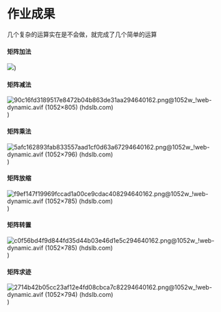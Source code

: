 # 作业成果

几个复杂的运算实在是不会做，就完成了几个简单的运算

#### 矩阵加法

![](https://i0.hdslb.com/bfs/new_dyn/90c16fd3189517e8472b04b863de31aa294640162.png@1052w_!web-dynamic.avif))

#### 矩阵减法

![90c16fd3189517e8472b04b863de31aa294640162.png@1052w_!web-dynamic.avif (1052×805) (hdslb.com)](https://i0.hdslb.com/bfs/new_dyn/90c16fd3189517e8472b04b863de31aa294640162.png@1052w_!web-dynamic.avif))

#### 矩阵乘法

![5afc162893fab833557aad1cf0d63a67294640162.png@1052w_!web-dynamic.avif (1052×796) (hdslb.com)](https://i0.hdslb.com/bfs/new_dyn/5afc162893fab833557aad1cf0d63a67294640162.png@1052w_!web-dynamic.avif))

#### 矩阵放缩

![f9ef147f19969fccad1a00ce9cdac408294640162.png@1052w_!web-dynamic.avif (1052×785) (hdslb.com)](https://i0.hdslb.com/bfs/new_dyn/f9ef147f19969fccad1a00ce9cdac408294640162.png@1052w_!web-dynamic.avif))

#### 矩阵转置

![c0f56bd4f9d844fd35d44b03e46d1e5c294640162.png@1052w_!web-dynamic.avif (1052×785) (hdslb.com)](https://i0.hdslb.com/bfs/new_dyn/c0f56bd4f9d844fd35d44b03e46d1e5c294640162.png@1052w_!web-dynamic.avif))

#### 矩阵求迹

![2714b42b05cc23af12e4fd08cbca7c82294640162.png@1052w_!web-dynamic.avif (1052×794) (hdslb.com)](https://i0.hdslb.com/bfs/new_dyn/2714b42b05cc23af12e4fd08cbca7c82294640162.png@1052w_!web-dynamic.avif))

